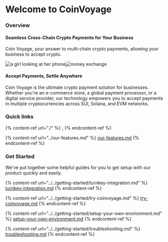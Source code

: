 # Welcome to CoinVoyage



### Overview

#### Seamless Cross-Chain Crypto Payments for Your Business

Coin Voyage, your answer to multi-chain crypto payments, allowing your business to accept crypto.



![a girl looking at her phone](https://www.coinvoyage.io/_next/image?url=%2Fimages%2Flanding-hero.webp\&w=1920\&q=75)![money exchange](https://www.coinvoyage.io/_next/image?url=%2Fimages%2Finfo-1.webp\&w=1080\&q=75)



#### Accept Payments, Settle Anywhere

Coin Voyage is the ultimate crypto payment solution for businesses. Whether you're an e-commerce store, a global payment processor, or a digital service provider, our technology empowers you to accept payments in multiple cryptocurrencies across SUI, Solana, and EVM networks.



### Quick links

{% content-ref url="./" %}
[.](./)
{% endcontent-ref %}

{% content-ref url="../our-features.md" %}
[our-features.md](../our-features.md)
{% endcontent-ref %}

### Get Started

We've put together some helpful guides for you to get setup with our product quickly and easily.

{% content-ref url="../../getting-started/turnkey-integration.md" %}
[turnkey-integration.md](../../getting-started/turnkey-integration.md)
{% endcontent-ref %}

{% content-ref url="../../getting-started/try-coinvoyage.md" %}
[try-coinvoyage.md](../../getting-started/try-coinvoyage.md)
{% endcontent-ref %}

{% content-ref url="../../getting-started/setup-your-own-environment.md" %}
[setup-your-own-environment.md](../../getting-started/setup-your-own-environment.md)
{% endcontent-ref %}

{% content-ref url="../../getting-started/troubleshooting.md" %}
[troubleshooting.md](../../getting-started/troubleshooting.md)
{% endcontent-ref %}
